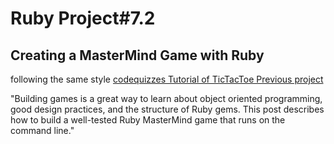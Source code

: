 <h1> Ruby Project#7.2</h1>
<h2> Creating a MasterMind Game with Ruby </h2>
<p> following the same style <a href="https://codequizzes.wordpress.com/2013/10/25/creating-a-tic-tac-toe-game-with-ruby/">codequizzes Tutorial of TicTacToe Previous project</a></p>
<p>"Building games is a great way to learn about object oriented programming, good design practices, and the structure of Ruby gems. This post describes how to build a well-tested Ruby MasterMind game that runs on the command line."</p>
 